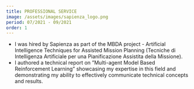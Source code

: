 ```yaml
---
title: PROFESSIONAL SERVICE
image: /assets/images/sapienza_logo.png
period: 07/2021 - 09/2021
order: 1
---
```


- I was hired by Sapienza as part of the MBDA project - Artificial Intelligence Techniques for Assisted Mission Planning (Tecniche di Intelligenza Artificiale per una Pianificazione Assistita della Missione).
- I authored a technical report on ”Multi-agent Model Based Reinforcement Learning” showcasing my expertise in this field and demonstrating my ability to effectively communicate technical concepts and results.
